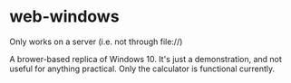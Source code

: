 # web-windows

Only works on a server (i.e. not through file://)

A brower-based replica of Windows 10. It's just a demonstration, and not useful for anything practical. Only the calculator is functional currently.
